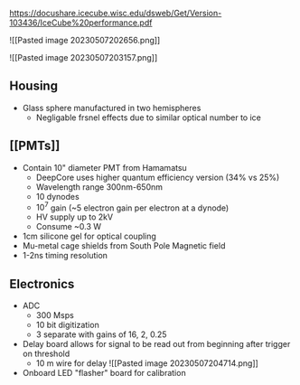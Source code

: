 https://docushare.icecube.wisc.edu/dsweb/Get/Version-103436/IceCube%20performance.pdf

![[Pasted image 20230507202656.png]]

![[Pasted image 20230507203157.png]]
## Housing
 - Glass sphere manufactured in two hemispheres
	 - Negligable frsnel effects due to similar optical number to ice
## [[PMTs]]
 - Contain 10" diameter PMT from Hamamatsu
	 - DeepCore uses higher quantum efficiency version (34% vs 25%)
	 - Wavelength range 300nm-650nm
	 - 10 dynodes
	 - $10^7$ gain (~5 electron gain per electron at a dynode)
	 - HV supply up to 2kV
	 - Consume ~0.3 W
 - 1cm silicone gel for optical coupling
 - Mu-metal cage shields from South Pole Magnetic field
 - 1-2ns timing resolution

## Electronics
 - ADC
	 - 300 Msps
	 - 10 bit digitization
	 - 3 separate with gains of 16, 2, 0.25
 - Delay board allows for signal to be read out from beginning after trigger on threshold
	 - 10 m wire for delay
 ![[Pasted image 20230507204714.png]]
 - Onboard LED "flasher" board for calibration